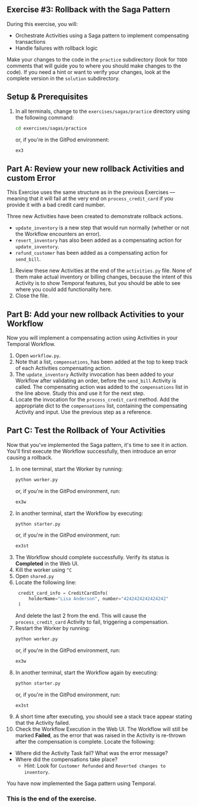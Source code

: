 ## Exercise #3: Rollback with the Saga Pattern

During this exercise, you will:

- Orchestrate Activities using a Saga pattern to implement compensating transactions
- Handle failures with rollback logic

Make your changes to the code in the `practice` subdirectory (look for `TODO` 
comments that will guide you to where you should make changes to the code). 
If you need a hint or want to verify your changes, look at the complete version 
in the `solution` subdirectory.

## Setup & Prerequisites

1. In all terminals, change to the `exercises/sagas/practice`
   directory using the following command:
   ```bash
   cd exercises/sagas/practice
   ```
   or, if you're in the GitPod environment:
   ```bash
   ex3
   ```

## Part A: Review your new rollback Activities and custom Error

This Exercise uses the same structure as in the previous Exercises — meaning 
that it will fail at the very end on `process_credit_card` if you provide it with 
a bad credit card number.

Three new Activities have been created to demonstrate rollback actions.

* `update_inventory` is a new step that would run normally (whether or not the
Workflow encounters an error). 
* `revert_inventory` has also been added as a compensating action for `update_inventory`. 
* `refund_customer` has been added as a compensating action for `send_bill`.

1. Review these new Activities at the end of the `activities.py` file. None of
   them make actual inventory or billing changes, because the intent of this
   Activity is to show Temporal features, but you should be able to see where
   you could add functionality here.
2. Close the file.

## Part B: Add your new rollback Activities to your Workflow

Now you will implement a compensating action using Activities in your Temporal
Workflow.

1. Open `workflow.py`. 
2. Note that a list, `compensations`, has been added at the top to keep track of
   each Activities compensating action. 
3. The `update_inventory` Activity invocation has been added to your Workflow after 
   validating an order, before the `send_bill` Activity is called. The compensating
   action was added to the `compensations` list in the line above. Study this
   and use it for the next step.
4. Locate the invocation for the `process_credit_card` method. Add the appropriate
   dict to the `compensations` list, containing the compensating Activity and
   input. Use the previous step as a reference.  


## Part C: Test the Rollback of Your Activities

Now that you've implemented the Saga pattern, it's time to see it in action. You'll
first execute the Workflow successfully, then introduce an error causing a 
rollback. 

1. In one terminal, start the Worker by running:
   ```bash
   python worker.py
   ```
   or, if you're in the GitPod environment, run:
   ```bash
   ex3w
   ```
2. In another terminal, start the Workflow by executing:
   ```bash
   python starter.py
   ```
   or, if you're in the GitPod environment, run:
   ```bash
   ex3st
   ```
3. The Workflow should complete successfully. Verify its status is **Completed** in
   the Web UI. 
4. Kill the worker using `^C`
5. Open `shared.py`
6. Locate the following line:
   ```python
    credit_card_info = CreditCardInfo(
        holderName="Lisa Anderson", number="4242424242424242"
    )
   ```
   And delete the last 2 from the end. This will cause the `process_credit_card` Activity to fail, triggering a compensation.
7. Restart the Worker by running:
   ```bash
   python worker.py
   ```
   or, if you're in the GitPod environment, run:
   ```bash
   ex3w
   ```
8. In another terminal, start the Workflow again by executing:
   ```bash
   python starter.py
   ```
   or, if you're in the GitPod environment, run:
   ```bash
   ex3st
   ```
9. A short time after executing, you should see a stack trace appear stating that the Activity failed.
10. Check the Workflow Execution in the Web UI. The Workflow will still be marked
   **Failed**, as the error that was raised in the Activity is re-thrown after the 
   compensation is complete. Locate the following:
   * Where did the Activity Task fail? What was the error message? 
   * Where did the compensations take place?
      * Hint: Look for `Customer Refunded` and `Reverted changes to inventory`.

You have now implemented the Saga pattern using Temporal.

### This is the end of the exercise.

